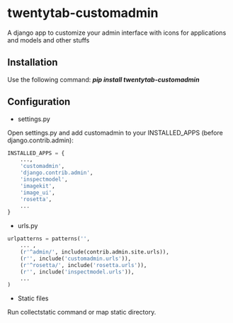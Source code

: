 twentytab-customadmin
=====================

A django app to customize your admin interface with icons for applications and models and other stuffs

## Installation

Use the following command: <b><i>pip install twentytab-customadmin</i></b>

## Configuration

- settings.py

Open settings.py and add customadmin to your INSTALLED_APPS (before django.contrib.admin):

```py
INSTALLED_APPS = {
    ...,
    'customadmin',
    'django.contrib.admin',
    'inspectmodel',
    'imagekit',
    'image_ui',
    'rosetta',
    ...
}
```

- urls.py

```py
urlpatterns = patterns('',
    ... ,
    (r'^admin/', include(contrib.admin.site.urls)),
    (r'', include('customadmin.urls')),
    (r'^rosetta/', include('rosetta.urls')),
    (r'', include('inspectmodel.urls')),
    ...
)

```

- Static files

Run collectstatic command or map static directory. 